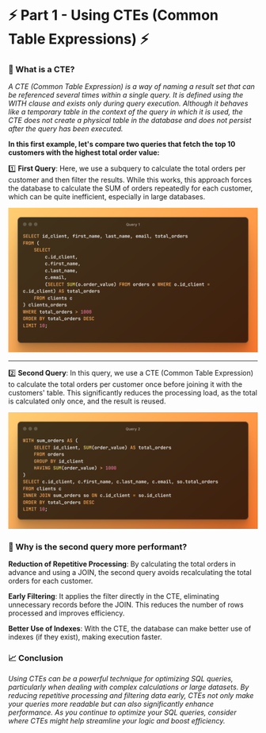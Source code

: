 # ⚡ Part 1 - Using CTEs (Common Table Expressions) ⚡

### 📌 What is a CTE?
*A CTE (Common Table Expression) is a way of naming a result set that can be referenced several times within a single query. It is defined using the WITH clause and exists only during query execution. Although it behaves like a temporary table in the context of the query in which it is used, the CTE does not create a physical table in the database and does not persist after the query has been executed.*

**In this first example, let's compare two queries that fetch the top 10 customers with the highest total order value:**

1️⃣ **First Query**: Here, we use a subquery to calculate the total orders per customer and then filter the results. While this works, this approach forces the database to calculate the SUM of orders repeatedly for each customer, which can be quite inefficient, especially in large databases.

![alt text](<Query-1.png>)
___
2️⃣ **Second Query**: In this query, we use a CTE (Common Table Expression) to calculate the total orders per customer once before joining it with the customers' table. This significantly reduces the processing load, as the total is calculated only once, and the result is reused.

![alt text](<Query-2.png>)

### 🚀 Why is the second query more performant?

**Reduction of Repetitive Processing**: By calculating the total orders in advance and using a JOIN, the second query avoids recalculating the total orders for each customer.

**Early Filtering**: It applies the filter directly in the CTE, eliminating unnecessary records before the JOIN. This reduces the number of rows processed and improves efficiency.

**Better Use of Indexes**: With the CTE, the database can make better use of indexes (if they exist), making execution faster.

### 📈 Conclusion

*Using CTEs can be a powerful technique for optimizing SQL queries, particularly when dealing with complex calculations or large datasets. By reducing repetitive processing and filtering data early, CTEs not only make your queries more readable but can also significantly enhance performance. As you continue to optimize your SQL queries, consider where CTEs might help streamline your logic and boost efficiency.*